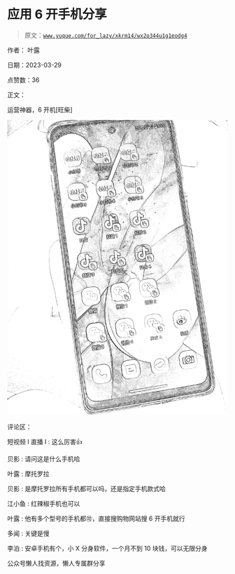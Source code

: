 # 应用 6 开手机分享

> 原文：[`www.yuque.com/for_lazy/xkrm14/wx2o344u1g1eodg4`](https://www.yuque.com/for_lazy/xkrm14/wx2o344u1g1eodg4)



作者： 叶露



日期：2023-03-29



点赞数：36

<ne-hole id="u4d12677a" data-lake-id="u4d12677a">

正文：



运营神器，6 开机[旺柴]



![](img/f4c6cbf4870e12b27cf4ab6f052accfa.png)

<ne-hole id="uc28b0d03" data-lake-id="uc28b0d03">

评论区：



短视频 I 直播 I : 这么厉害👍



贝影 : 请问这是什么手机哈



叶露 : 摩托罗拉



贝影 : 是摩托罗拉所有手机都可以吗，还是指定手机款式哈



江小鱼 : 红辣椒手机也可以



叶露 : 他有多个型号的手机都🉑️，直接搜购物网站搜 6 开手机就行



多闻 : 关键是慢



李泊 : 安卓手机有个，小 X 分身软件，一个月不到 10 块钱，可以无限分身

<ne-hole id="udd3e6c5d" data-lake-id="udd3e6c5d">

公众号懒人找资源，懒人专属群分享

</ne-hole></ne-hole></ne-hole>